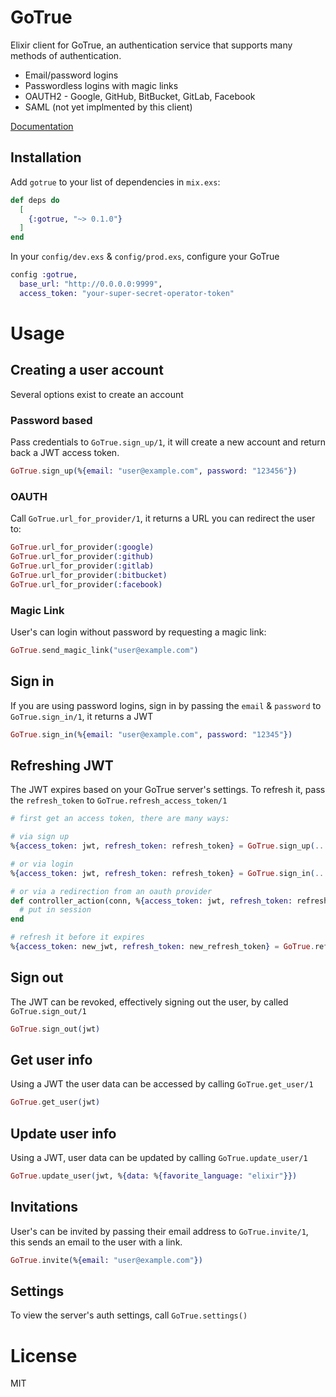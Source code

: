# GoTrue

Elixir client for GoTrue, an authentication service that supports many methods of authentication.

- Email/password logins
- Passwordless logins with magic links
- OAUTH2 - Google, GitHub, BitBucket, GitLab, Facebook
- SAML (not yet implmented by this client)

[Documentation](https://hexdocs.pm/gotrue)

## Installation

Add `gotrue` to your list of dependencies in `mix.exs`:

```elixir
def deps do
  [
    {:gotrue, "~> 0.1.0"}
  ]
end
```

In your `config/dev.exs` & `config/prod.exs`, configure your GoTrue

```elixir
config :gotrue,
  base_url: "http://0.0.0.0:9999",
  access_token: "your-super-secret-operator-token"
```

# Usage

## Creating a user account

Several options exist to create an account

### Password based

Pass credentials to `GoTrue.sign_up/1`, it will create a new account and return back a JWT access token.

```elixir
GoTrue.sign_up(%{email: "user@example.com", password: "123456"})
```

### OAUTH 

Call `GoTrue.url_for_provider/1`, it returns a URL you can redirect the user to: 

```elixir
GoTrue.url_for_provider(:google)
GoTrue.url_for_provider(:github)
GoTrue.url_for_provider(:gitlab)
GoTrue.url_for_provider(:bitbucket)
GoTrue.url_for_provider(:facebook)
```

### Magic Link

User's can login without password by requesting a magic link:

```elixir
GoTrue.send_magic_link("user@example.com")
```

## Sign in

If you are using password logins, sign in by passing the `email` & `password` to `GoTrue.sign_in/1`, it returns a JWT

```elixir
GoTrue.sign_in(%{email: "user@example.com", password: "12345"})
```

## Refreshing JWT

The JWT expires based on your GoTrue server's settings. To refresh it, pass the `refresh_token` to `GoTrue.refresh_access_token/1`

```elixir
# first get an access token, there are many ways:

# via sign up
%{access_token: jwt, refresh_token: refresh_token} = GoTrue.sign_up(...)

# or via login
%{access_token: jwt, refresh_token: refresh_token} = GoTrue.sign_in(...)

# or via a redirection from an oauth provider
def controller_action(conn, %{access_token: jwt, refresh_token: refresh_token}) do
  # put in session
end

# refresh it before it expires
%{access_token: new_jwt, refresh_token: new_refresh_token} = GoTrue.refresh_access_token(refresh_token)
```

## Sign out

The JWT can be revoked, effectively signing out the user, by called `GoTrue.sign_out/1`

```elixir
GoTrue.sign_out(jwt)
```

## Get user info

Using a JWT the user data can be accessed by calling `GoTrue.get_user/1`

```elixir
GoTrue.get_user(jwt)
```

## Update user info

Using a JWT, user data can be updated by calling `GoTrue.update_user/1`

```elixir
GoTrue.update_user(jwt, %{data: %{favorite_language: "elixir"}})
```

## Invitations

User's can be invited by passing their email address to `GoTrue.invite/1`, this sends an email to the user with a link.

```elixir
GoTrue.invite(%{email: "user@example.com"})
```

## Settings

To view the server's auth settings, call `GoTrue.settings()`

# License

MIT

